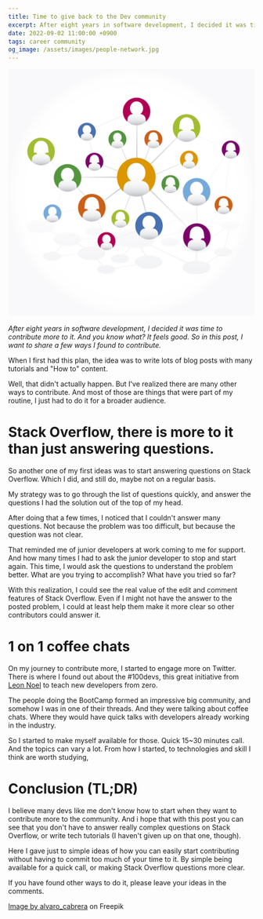 ```yaml
---
title: Time to give back to the Dev community
excerpt: After eight years in software development, I decided it was time to contribute more to it. And you know what? It feels good. So in this post, I want to share a few ways I found to contribute.
date: 2022-09-02 11:00:00 +0900
tags: career community
og_image: /assets/images/people-network.jpg
---
```


![circles representing people, connected by lines, forming a network](/assets/images/people-network.jpg)

_After eight years in software development, I decided it was time to contribute more to it. And you know what? It feels good. So in this post, I want to share a few ways I found to contribute._

When I first had this plan, the idea was to write lots of blog posts with many tutorials and "How to" content.

Well, that didn't actually happen. But I've realized there are many other ways to contribute. And most of those are things that were part of my routine, I just had to do it for a broader audience.

# Stack Overflow, there is more to it than just answering questions.

So another one of my first ideas was to start answering questions on Stack Overflow. Which I did, and still do, maybe not on a regular basis.

My strategy was to go through the list of questions quickly, and answer the questions I had the solution out of the top of my head.

After doing that a few times, I noticed that I couldn't answer many questions. Not because the problem was too difficult, but because the question was not clear.

That reminded me of junior developers at work coming to me for support. And how many times I had to ask the junior developer to stop and start again. This time, I would ask the questions to understand the problem better. What are you trying to accomplish?  What have you tried so far?

With this realization, I could see the real value of the edit and comment features of Stack Overflow. Even if I might not have the answer to the posted problem, I could at least help them make it more clear so other contributors could answer it.

# 1 on 1 coffee chats

On my journey to contribute more, I started to engage more on Twitter. There is where I found out about the #100devs, this great initiative from [Leon Noel](https://leonnoel.com/100devs/) to teach new developers from zero.

The people doing the BootCamp formed an impressive big community, and somehow I was in one of their threads. And they were talking about coffee chats. Where they would have quick talks with developers already working in the industry.

So I started to make myself available for those. Quick 15~30 minutes call. And the topics can vary a lot. From how I started, to technologies and skill I think are worth studying,

# Conclusion (TL;DR)

I believe many devs like me don't know how to start when they want to contribute more to the community. And i hope that with this post you can see that you don't have to answer really complex questions on Stack Overflow, or write tech tutorials (I haven't given up on that one, though).

Here I gave just to simple ideas of how you can easily start contributing without having to commit too much of your time to it. By simple being available for a quick call, or making Stack Overflow questions more clear.

If you have found other ways to do it, please leave your ideas in the comments.

[Image by alvaro_cabrera](https://www.freepik.com/free-vector/social-network-connections_843360.htm) on Freepik
